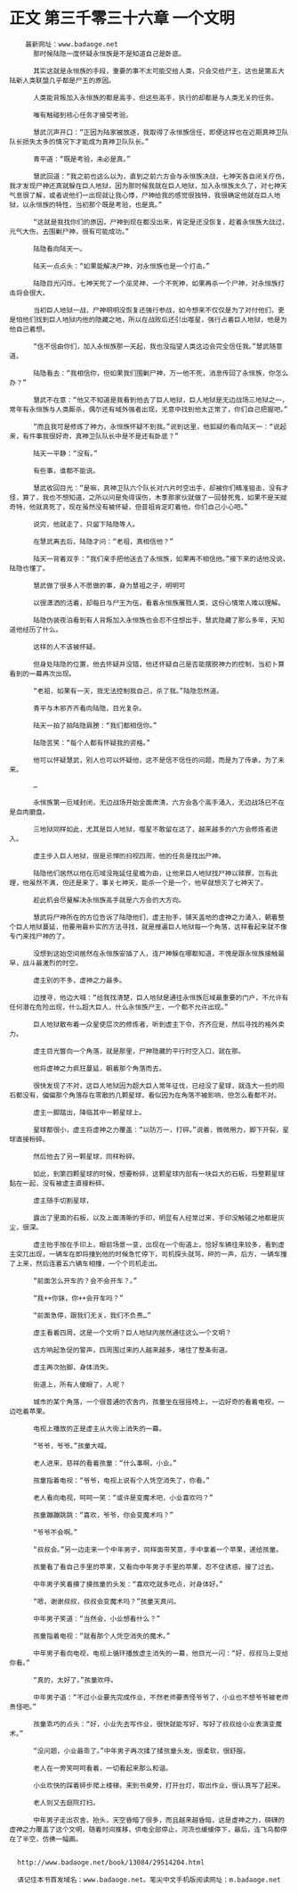 # 正文 第三千零三十六章 一个文明
        最新网址：www.badaoge.net
          那时候陆隐一度怀疑永恒族是不是知道自己是卧底。
      
          其实这就是永恒族的手段，重要的事不太可能交给人类，只会交给尸王，这也是第五大陆新人类联盟几乎都是尸王的原因。
      
          人类能背叛加入永恒族的都是高手，但这些高手，执行的却都是与人类无关的任务。
      
          唯有触碰到核心任务才接受考验。
      
          慧武沉声开口：“正因为陆家被放逐，我取得了永恒族信任，即便这样也在近期真神卫队队长损失太多的情况下才能成为真神卫队队长。”
      
          青平道：“既是考验，未必是真。”
      
          慧武回道：“我之前也这么以为，直到之前六方会与永恒族决战，七神天各自闭关疗伤，我才发现尸神还真就躲在巨人地狱，因为那时候我就在巨人地狱，加入永恒族太久了，对七神天气息很了解，或者说他们一出现就让我心悸，尸神给我的感觉很独特，我很确定他就在巨人地狱，以永恒族的特性，当初那个既是考验，也是真。”
      
          “这就是我找你们的原因，尸神到现在都没出来，肯定是还没恢复，趁着永恒族大战过，元气大伤，去围剿尸神，很有可能成功。”
      
          陆隐看向陆天一。
      
          陆天一点点头：“如果能解决尸神，对永恒族也是一个打击。”
      
          陆隐目光闪烁，七神天死了一个巫灵神，一个不死神，如果再杀一个尸神，对永恒族打击将会很大。
      
          当初巨人地狱一战，尸神明明没恢复还强行参战，如今想来不仅仅是为了对付他们，更是怕他们找到巨人地狱内他的隐藏之地，所以在战败后还引出噬星，强行占着巨人地狱，他是为他自己着想。
      
          “信不信由你们，加入永恒族那一天起，我也没指望人类这边会完全信任我。”慧武随意道。
      
          陆隐看去：“我相信你，但如果我们围剿尸神，万一他不死，消息传回了永恒族，你怎么办？”
      
          慧武不在意：“他又不知道是我看到他去了巨人地狱，巨人地狱是无边战场三地狱之一，常年有永恒族与人类厮杀，偶尔还有域外强者出现，无意中找到他太正常了，你们自己把握吧。”
      
          “而且我可是修炼了神力，永恒族怀疑不到我。”说到这里，他狐疑的看向陆天一：“说起来，有件事我很好奇，真神卫队队长中是不是还有卧底？”
      
          陆天一平静：“没有。”
      
          有些事，谁都不能说。
      
          慧武收回目光：“是嘛，真神卫队六个队长对六片时空出手，却被你们精准狙击，没有才怪，算了，我也不想知道，之所以问是免得误伤，木季那家伙就做了一回替死鬼，如果不是天赋奇特，他就真死了，现在虽然没有被怀疑，但昔祖肯定盯着他，你们自己小心吧。”
      
          说完，他就走了，只留下陆隐等人。
      
          在慧武离去后，陆隐才问：“老祖，真相信他？”
      
          陆天一背着双手：“我们亲手把他送去了永恒族，如果再不相信他。”接下来的话他没说，陆隐也懂了。
      
          慧武做了很多人不愿做的事，身为慧祖之子，明明可
      
          以很潇洒的活着，却每日与尸王为伍，看着永恒族屠戮人类，这份心情常人难以理解。
      
          陆隐伪装夜泊看到有人背叛加入永恒族也会忍不住想出手，慧武隐藏了那么多年，天知道他经历了什么。
      
          这样的人不该被怀疑。
      
          但身处陆隐的位置，他去怀疑并没错，他还怀疑自己是否能摆脱神力的控制，当初卜算看到的一幕再次出现。
      
          “老祖，如果有一天，我无法控制我自己，杀了我。”陆隐忽然道。
      
          青平与木邪齐齐看向陆隐，目光复杂。
      
          陆天一拍了拍陆隐肩膀：“我们都相信你。”
      
          陆隐苦笑：“每个人都有怀疑我的资格。”
      
          他可以怀疑慧武，别人也可以怀疑他，这不是信不信任的问题，而是为了传承，为了未来。
      
          …
      
          永恒族第一厄域封闭，无边战场开始全面肃清，六方会各个高手涌入，无边战场已不在是血肉磨盘。
      
          三地狱同样如此，尤其是巨人地狱，噬星不敢留在这了，越来越多的六方会修炼者进入。
      
          虚主步入巨人地狱，很是忌惮的扫视四周，他的任务是找出尸神。
      
          陆隐他们居然以他在厄域没拖延住星蟾为由，让他来巨人地狱找尸神以赎罪，岂有此理，他虽然不满，但还是来了，事关七神天，能杀一个是一个，他早就想灭了七神天了。
      
          趁此机会尽量解决永恒族高手就是六方会的大方向。
      
          慧武将尸神所在的方位告诉了陆隐他们，虚主抬手，铺天盖地的虚神之力涌入，朝着整个巨人地狱蔓延，他要用最朴实的方法寻找，就是搜遍巨人地狱每一个角落，这样看起来就不像专门来找尸神的了。
      
          没想到这始空间居然在永恒族安插了人，连尸神躲在哪都知道，不愧是跟永恒族接触最早，战斗最激烈的时空。
      
          虚主别的不多，虚神之力最多。
      
          边搜寻，他边大喊：“给我找清楚，巨人地狱是通往永恒族厄域最重要的门户，不允许有任何潜在危险出现，什么超大巨人，什么永恒族尸王，一个都不允许出现。”
      
          巨人地狱散布着一众星使层次的修炼者，听到虚主下令，齐齐应是，然后寻找的格外卖力。
      
          虚主目光瞥向一个角落，就是那里，尸神隐藏的平行时空入口，就在那。
      
          他将虚神之力疯狂蔓延，朝着那个角落而去。
      
          很快发现了不对，这巨人地狱因为超大巨人常年征伐，已经没了星球，就连大一些的陨石都没有，偏偏那个角落存在零散的几颗星球，看似因为在角落不被影响，但怎么看都不对。
      
          虚主一脚踏出，降临其中一颗星球上。
      
          星球都很小，虚主将虚神之力覆盖：“以防万一，打碎。”说着，微微用力，脚下开裂，星球直接粉碎。
      
          然后他去了另一颗星球，同样粉碎。
      
          如此，到第四颗星球的时候，想要粉碎，这颗星球内部有一块巨大的石板，将整颗星球黏在一起，没有被虚主直接粉碎。
      
          虚主随手切割星球，
      
          露出了里面的石板，以及上面清晰的手印，明显有人经常过来，手印没触碰之地都是灰尘，很深。
      
          虚主抬手按在手印上，眼前场景一变，出现在一个街道上，恰好车辆往来较多，看到虚主突兀出现，一辆车在即将撞到他的时候急忙停下，司机探头就骂，砰的一声，后方，一辆车撞了上来，然后连着五六辆车相撞，一个个司机走出。
      
          “前面怎么开车的？会不会开车？。”
      
          “我++你妹，你++会开车吗？”
      
          “前面急停，跟我们无关，我们不负责…”
      
          虚主看着四周，这是一个文明？巨人地狱内居然通往这么一个文明？
      
          远方响起急促的警声，四周围过来的人越来越多，堵住了整条街道。
      
          虚主再次抬脚，身体消失。
      
          街道上，所有人傻眼了，人呢？
      
          城市的某个角落，一个很普通的农舍内，孩童坐在摇摇椅上，一边好奇的看着电视，一边吃着苹果。
      
          电视上播放的正是虚主从大街上消失的一幕。
      
          “爷爷，爷爷。”孩童大喊。
      
          老人进来，慈祥的看着孩童：“什么事啊，小业。”
      
          孩童指着电视：“爷爷，电视上说有个人凭空消失了，你看。”
      
          老人看向电视，呵呵一笑：“或许是变魔术吧，小业喜欢吗？”
      
          孩童蹦蹦跳跳：“喜欢，爷爷，你会变魔术吗？”
      
          “爷爷不会啊。”
      
          “叔叔会。”另一边走来一个中年男子，同样面带笑意，手中拿着一个苹果，递给孩童。
      
          孩童看了看自己手里的苹果，又看向中年男子手里的苹果，忍不住诱惑，接了过去。
      
          中年男子笑着摸了摸孩童的头发：“喜欢吃就多吃点，对身体好。”
      
          “嗯，谢谢叔叔，叔叔会变魔术吗？”孩童天真问。
      
          中年男子笑道：“当然会，小业想看什么？”
      
          孩童指着电视：“就看那个人凭空消失的魔术。”
      
          中年男子看向电视，电视上循环播放虚主消失的一幕，他目光一闪：“好，叔叔马上变给你看。”
      
          “真的，太好了。”孩童欢呼。
      
          中年男子道：“不过小业要先完成作业，不然老师要责怪爷爷了，小业也不想爷爷被老师责怪吧。”
      
          孩童乖巧的点头：“好，小业先去写作业，很快就能写好，写好了叔叔给小业表演变魔术。”
      
          “没问题，小业最乖了。”中年男子再次揉了揉孩童头发，很柔软，很舒服。
      
          老人在一旁笑呵呵看着，一切看起来那么和谐。
      
          小业欢快的踩着碎步爬上楼梯，来到书桌旁，打开台灯，取出作业，很认真写了起来。
      
          老人则又去庭院打扫。
      
          中年男子走出农舍，抬头，天空昏暗了很多，而且越来越昏暗，这是虚神之力，磅礴的虚神之力覆盖了这个文明，随着时间推移，供电全部停止，河流也缓缓停下，最后，连飞鸟都停在了半空，仿佛一幅画。
      
      
      http://www.badaoge.net/book/13084/29514204.html
      
      请记住本书首发域名：www.badaoge.net。笔尖中文手机版阅读网址：m.badaoge.net